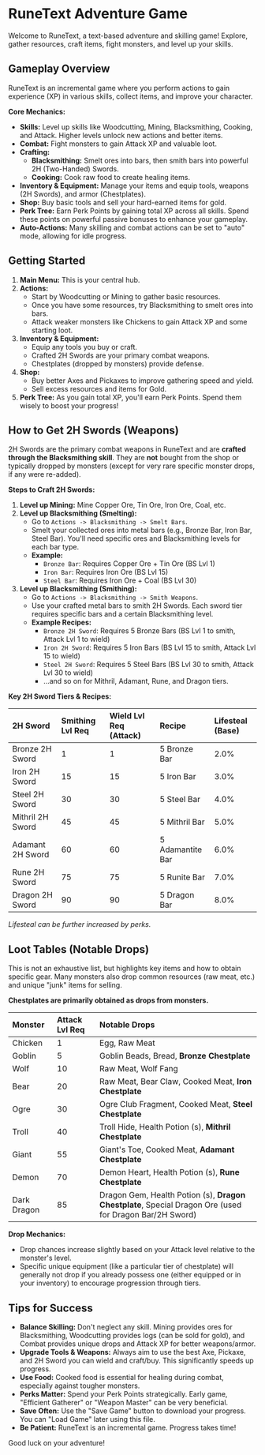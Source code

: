 # RuneText Adventure Game

Welcome to RuneText, a text-based adventure and skilling game! Explore, gather resources, craft items, fight monsters, and level up your skills.

## Gameplay Overview

RuneText is an incremental game where you perform actions to gain experience (XP) in various skills, collect items, and improve your character.

**Core Mechanics:**

*   **Skills:** Level up skills like Woodcutting, Mining, Blacksmithing, Cooking, and Attack. Higher levels unlock new actions and better items.
*   **Combat:** Fight monsters to gain Attack XP and valuable loot.
*   **Crafting:**
    *   **Blacksmithing:** Smelt ores into bars, then smith bars into powerful 2H (Two-Handed) Swords.
    *   **Cooking:** Cook raw food to create healing items.
*   **Inventory & Equipment:** Manage your items and equip tools, weapons (2H Swords), and armor (Chestplates).
*   **Shop:** Buy basic tools and sell your hard-earned items for gold.
*   **Perk Tree:** Earn Perk Points by gaining total XP across all skills. Spend these points on powerful passive bonuses to enhance your gameplay.
*   **Auto-Actions:** Many skilling and combat actions can be set to "auto" mode, allowing for idle progress.

## Getting Started

1.  **Main Menu:** This is your central hub.
2.  **Actions:**
    *   Start by Woodcutting or Mining to gather basic resources.
    *   Once you have some resources, try Blacksmithing to smelt ores into bars.
    *   Attack weaker monsters like Chickens to gain Attack XP and some starting loot.
3.  **Inventory & Equipment:**
    *   Equip any tools you buy or craft.
    *   Crafted 2H Swords are your primary combat weapons.
    *   Chestplates (dropped by monsters) provide defense.
4.  **Shop:**
    *   Buy better Axes and Pickaxes to improve gathering speed and yield.
    *   Sell excess resources and items for Gold.
5.  **Perk Tree:** As you gain total XP, you'll earn Perk Points. Spend them wisely to boost your progress!

## How to Get 2H Swords (Weapons)

2H Swords are the primary combat weapons in RuneText and are **crafted through the Blacksmithing skill**. They are **not** bought from the shop or typically dropped by monsters (except for very rare specific monster drops, if any were re-added).

**Steps to Craft 2H Swords:**

1.  **Level up Mining:** Mine Copper Ore, Tin Ore, Iron Ore, Coal, etc.
2.  **Level up Blacksmithing (Smelting):**
    *   Go to `Actions -> Blacksmithing -> Smelt Bars`.
    *   Smelt your collected ores into metal bars (e.g., Bronze Bar, Iron Bar, Steel Bar). You'll need specific ores and Blacksmithing levels for each bar type.
    *   **Example:**
        *   `Bronze Bar`: Requires Copper Ore + Tin Ore (BS Lvl 1)
        *   `Iron Bar`: Requires Iron Ore (BS Lvl 15)
        *   `Steel Bar`: Requires Iron Ore + Coal (BS Lvl 30)
3.  **Level up Blacksmithing (Smithing):**
    *   Go to `Actions -> Blacksmithing -> Smith Weapons`.
    *   Use your crafted metal bars to smith 2H Swords. Each sword tier requires specific bars and a certain Blacksmithing level.
    *   **Example Recipes:**
        *   `Bronze 2H Sword`: Requires 5 Bronze Bars (BS Lvl 1 to smith, Attack Lvl 1 to wield)
        *   `Iron 2H Sword`: Requires 5 Iron Bars (BS Lvl 15 to smith, Attack Lvl 15 to wield)
        *   `Steel 2H Sword`: Requires 5 Steel Bars (BS Lvl 30 to smith, Attack Lvl 30 to wield)
        *   ...and so on for Mithril, Adamant, Rune, and Dragon tiers.

**Key 2H Sword Tiers & Recipes:**

| 2H Sword          | Smithing Lvl Req | Wield Lvl Req (Attack) | Recipe             | Lifesteal (Base) |
| :---------------- | :--------------- | :--------------------- | :----------------- | :--------------- |
| Bronze 2H Sword   | 1                | 1                      | 5 Bronze Bar       | 2.0%             |
| Iron 2H Sword     | 15               | 15                     | 5 Iron Bar         | 3.0%             |
| Steel 2H Sword    | 30               | 30                     | 5 Steel Bar        | 4.0%             |
| Mithril 2H Sword  | 45               | 45                     | 5 Mithril Bar      | 5.0%             |
| Adamant 2H Sword  | 60               | 60                     | 5 Adamantite Bar   | 6.0%             |
| Rune 2H Sword     | 75               | 75                     | 5 Runite Bar       | 7.0%             |
| Dragon 2H Sword   | 90               | 90                     | 5 Dragon Bar       | 8.0%             |

*Lifesteal can be further increased by perks.*

## Loot Tables (Notable Drops)

This is not an exhaustive list, but highlights key items and how to obtain specific gear. Many monsters also drop common resources (raw meat, etc.) and unique "junk" items for selling.

**Chestplates are primarily obtained as drops from monsters.**

| Monster       | Attack Lvl Req | Notable Drops                                                                                                |
| :------------ | :------------- | :----------------------------------------------------------------------------------------------------------- |
| Chicken       | 1              | Egg, Raw Meat                                                                                                |
| Goblin        | 5              | Goblin Beads, Bread, **Bronze Chestplate**                                                                     |
| Wolf          | 10             | Raw Meat, Wolf Fang                                                                                          |
| Bear          | 20             | Raw Meat, Bear Claw, Cooked Meat, **Iron Chestplate**                                                          |
| Ogre          | 30             | Ogre Club Fragment, Cooked Meat, **Steel Chestplate**                                                          |
| Troll         | 40             | Troll Hide, Health Potion (s), **Mithril Chestplate**                                                          |
| Giant         | 55             | Giant's Toe, Cooked Meat, **Adamant Chestplate**                                                               |
| Demon         | 70             | Demon Heart, Health Potion (s), **Rune Chestplate**                                                            |
| Dark Dragon   | 85             | Dragon Gem, Health Potion (s), **Dragon Chestplate**, Special Dragon Ore (used for Dragon Bar/2H Sword)         |

**Drop Mechanics:**

*   Drop chances increase slightly based on your Attack level relative to the monster's level.
*   Specific unique equipment (like a particular tier of chestplate) will generally not drop if you already possess one (either equipped or in your inventory) to encourage progression through tiers.

## Tips for Success

*   **Balance Skilling:** Don't neglect any skill. Mining provides ores for Blacksmithing, Woodcutting provides logs (can be sold for gold), and Combat provides unique drops and Attack XP for better weapons/armor.
*   **Upgrade Tools & Weapons:** Always aim to use the best Axe, Pickaxe, and 2H Sword you can wield and craft/buy. This significantly speeds up progress.
*   **Use Food:** Cooked food is essential for healing during combat, especially against tougher monsters.
*   **Perks Matter:** Spend your Perk Points strategically. Early game, "Efficient Gatherer" or "Weapon Master" can be very beneficial.
*   **Save Often:** Use the "Save Game" button to download your progress. You can "Load Game" later using this file.
*   **Be Patient:** RuneText is an incremental game. Progress takes time!

Good luck on your adventure!